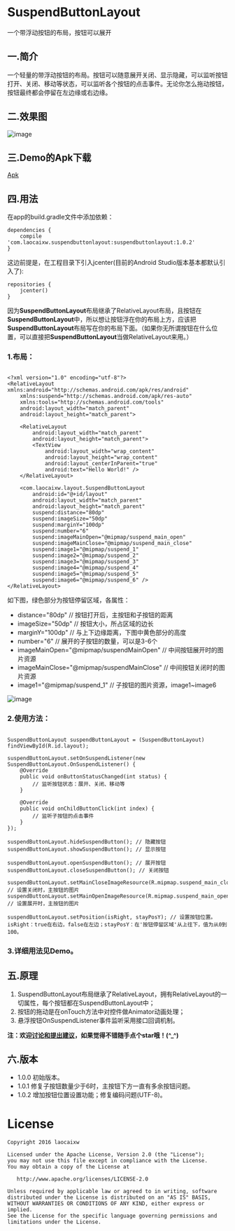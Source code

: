 # SuspendButtonLayout

一个带浮动按钮的布局，按钮可以展开

## 一.简介

一个轻量的带浮动按钮的布局。按钮可以随意展开关闭、显示隐藏，可以监听按钮打开、关闭、移动等状态，可以监听各个按钮的点击事件。无论你怎么拖动按钮，按钮最终都会停留在左边缘或右边缘。

## 二.效果图

![image](https://raw.githubusercontent.com/laocaixw/SuspendButtonLayout/master/screen/image1.gif)

## 三.Demo的Apk下载

[Apk](https://raw.githubusercontent.com/laocaixw/SuspendButtonLayout/master/screen/Demo_SuspendButtonLayout.apk)

## 四.用法

在app的build.gradle文件中添加依赖：
```
dependencies {
    compile 'com.laocaixw.suspendbuttonlayout:suspendbuttonlayout:1.0.2'
}
```

这边前提是，在工程目录下引入jcenter(目前的Android Studio版本基本都默认引入了):
```
repositories {
    jcenter()
}
```

因为**SuspendButtonLayout**布局继承了RelativeLayout布局，且按钮在**SuspendButtonLayout**中，所以想让按钮浮在你的布局上方，应该把**SuspendButtonLayout**布局写在你的布局下面。（如果你无所谓按钮在什么位置，可以直接把**SuspendButtonLayout**当做RelativeLayout来用。）

### 1.布局：

```

<?xml version="1.0" encoding="utf-8"?>
<RelativeLayout xmlns:android="http://schemas.android.com/apk/res/android"
    xmlns:suspend="http://schemas.android.com/apk/res-auto"
    xmlns:tools="http://schemas.android.com/tools"
    android:layout_width="match_parent"
    android:layout_height="match_parent">
    
    <RelativeLayout
        android:layout_width="match_parent"
        android:layout_height="match_parent">
        <TextView
            android:layout_width="wrap_content"
            android:layout_height="wrap_content"
            android:layout_centerInParent="true"
            android:text="Hello World!" />
    </RelativeLayout>

    <com.laocaixw.layout.SuspendButtonLayout
        android:id="@+id/layout"
        android:layout_width="match_parent"
        android:layout_height="match_parent"
        suspend:distance="80dp"
        suspend:imageSize="50dp"
        suspend:marginY="100dp"
        suspend:number="6"
        suspend:imageMainOpen="@mipmap/suspend_main_open"
        suspend:imageMainClose="@mipmap/suspend_main_close"
        suspend:image1="@mipmap/suspend_1"
        suspend:image2="@mipmap/suspend_2"
        suspend:image3="@mipmap/suspend_3"
        suspend:image4="@mipmap/suspend_4"
        suspend:image5="@mipmap/suspend_5"
        suspend:image6="@mipmap/suspend_6" />
</RelativeLayout>

```

如下图，绿色部分为按钮停留区域，各属性：

- distance="80dp" // 按钮打开后，主按钮和子按钮的距离
- imageSize="50dp" // 按钮大小，所占区域的边长
- marginY="100dp" // 与上下边缘距离，下图中黄色部分的高度
- number="6" // 展开的子按钮的数量，可以是3-6个
- imageMainOpen="@mipmap/suspendMainOpen" // 中间按钮展开时的图片资源
- imageMainClose="@mipmap/suspendMainClose" // 中间按钮关闭时的图片资源
- image1="@mipmap/suspend_1" // 子按钮的图片资源，image1~image6

![image](https://raw.githubusercontent.com/laocaixw/SuspendButtonLayout/master/screen/image2.jpg)

### 2.使用方法：

```

SuspendButtonLayout suspendButtonLayout = (SuspendButtonLayout) findViewById(R.id.layout);

suspendButtonLayout.setOnSuspendListener(new SuspendButtonLayout.OnSuspendListener() {
    @Override
    public void onButtonStatusChanged(int status) {
        // 监听按钮状态：展开、关闭、移动等
    }

    @Override
    public void onChildButtonClick(int index) {
        // 监听子按钮的点击事件
    }
});

suspendButtonLayout.hideSuspendButton(); // 隐藏按钮
suspendButtonLayout.showSuspendButton(); // 显示按钮

suspendButtonLayout.openSuspendButton(); // 展开按钮
suspendButtonLayout.closeSuspendButton(); // 关闭按钮

suspendButtonLayout.setMainCloseImageResource(R.mipmap.suspend_main_close); // 设置关闭时，主按钮的图片
suspendButtonLayout.setMainOpenImageResource(R.mipmap.suspend_main_open); // 设置展开时，主按钮的图片

suspendButtonLayout.setPosition(isRight, stayPosY); // 设置按钮位置。isRight：true在右边，false在左边；stayPosY：在'按钮停留区域'从上往下，值为从0到100。

```

### 3.详细用法见Demo。

## 五.原理

1. SuspendButtonLayout布局继承了RelativeLayout，拥有RelativeLayout的一切属性，每个按钮都在SuspendButtonLayout中；
2. 按钮的拖动是在onTouch方法中对控件做Animator动画处理；
3. 悬浮按钮OnSuspendListener事件监听采用接口回调机制。

**注：欢迎[讨论和提出建议](https://github.com/laocaixw/SuspendButtonLayout/issues)，如果觉得不错随手点个star哦！(^_^)**

## 六.版本

- 1.0.0 初始版本。
- 1.0.1 修复子按钮数量少于6时，主按钮下方一直有多余按钮问题。
- 1.0.2 增加按钮位置设置功能；修复编码问题(UTF-8)。

# License

    Copyright 2016 laocaixw
    
    Licensed under the Apache License, Version 2.0 (the "License");
    you may not use this file except in compliance with the License.
    You may obtain a copy of the License at
    
       http://www.apache.org/licenses/LICENSE-2.0
    
    Unless required by applicable law or agreed to in writing, software
    distributed under the License is distributed on an "AS IS" BASIS,
    WITHOUT WARRANTIES OR CONDITIONS OF ANY KIND, either express or implied.
    See the License for the specific language governing permissions and
    limitations under the License.